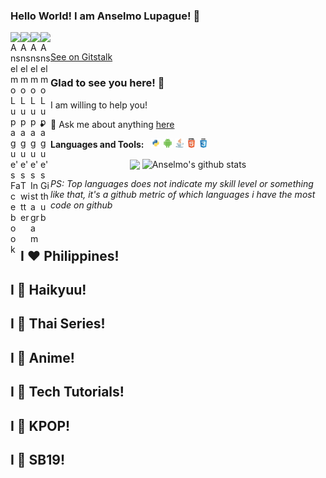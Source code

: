 ### Hello  World! I am Anselmo Lupague! 👋
<a href="https://www.facebook.com/anselmoallupague"> <img align="left" alt="Anselmo Lupague's Facebook" width="16px" src="https://cdn.jsdelivr.net/npm/simple-icons@v3/icons/facebook.svg" />
</a>
<a href="https://www.twitter.com/anselmo_lupague"> <img align="left" alt="Anselmo Lupague's Twitter" width="16px" src="https://cdn.jsdelivr.net/npm/simple-icons@v3/icons/twitter.svg" />
</a>
<a href="https://instagram.com/anselmoallupague/">
  <img align="left" alt="Anselmo Lupague's Instagram" width="16px" src="https://cdn.jsdelivr.net/npm/simple-icons@v3/icons/instagram.svg" />
</a>
<a href="https://github.com/anselmolupague">
  <img align="left" alt="Anselmo Lupague's Github" width="16px" src="https://cdn.jsdelivr.net/npm/simple-icons@v3/icons/github.svg" />
</a>

<br />

[See on Gitstalk](https://gitstalk.netlify.app/anselmolupague)

### Glad to see you here! 🤩 &nbsp;

I am willing to help you!
- 💬 Ask me about anything [here](https://github.com/anselmolupague/anselmo/issues)

**Languages and Tools:** &nbsp;
<code><img height="15" src="https://raw.githubusercontent.com/github/explore/80688e429a7d4ef2fca1e82350fe8e3517d3494d/topics/python/python.png"></code>
<code><img height="15" src="https://raw.githubusercontent.com/github/explore/80688e429a7d4ef2fca1e82350fe8e3517d3494d/topics/android/android.png"></code>
<code><img height="15" src="https://raw.githubusercontent.com/github/explore/80688e429a7d4ef2fca1e82350fe8e3517d3494d/topics/java/java.png"></code>
<code><img height="15" src="https://raw.githubusercontent.com/github/explore/80688e429a7d4ef2fca1e82350fe8e3517d3494d/topics/html/html.png"></code>
<code><img height="15" src="https://raw.githubusercontent.com/github/explore/80688e429a7d4ef2fca1e82350fe8e3517d3494d/topics/css/css.png"></code>


<p align="center">
  <img align="center" src="https://github-readme-stats.vercel.app/api/top-langs/?username=anselmolupague&theme=radical&hide_langs_below=1&layout=compact" />
  <img align="center" src="https://github-readme-stats.vercel.app/api?username=anselmolupague&show_icons=true&theme=radical&line_height=21" alt="Anselmo's github stats"/>
</p>

*PS: Top languages does not indicate my skill level or something like that, it's a github metric of which languages i have the most code on github*

<br />

## I ❤ Philippines!
## I 🧡 Haikyuu!
## I 💛 Thai Series!
## I 💚	Anime!
## I 💙 Tech Tutorials!
## I 💜 KPOP!
## I 🖤 SB19!

